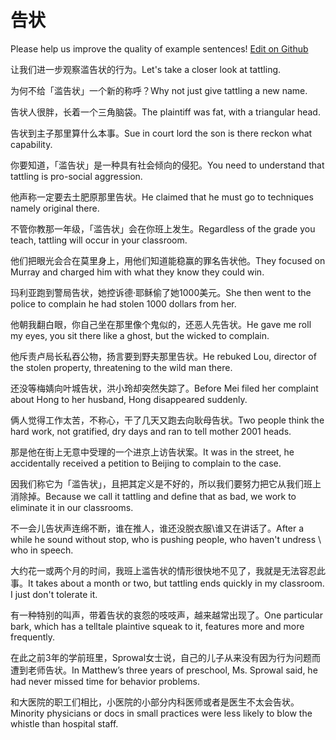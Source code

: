 # 告状

Please help us improve the quality of example sentences! [Edit on Github](https://github.com/jiyushe/jiyu-example-sentence-source/blob/main/chinese/gaozhuang.md)

<p><span class="chinese">让我们进一步观察滥告状的行为。</span><span class="english">Let's take a closer look at tattling.</span></p>

<p><span class="chinese">为何不给「滥告状」一个新的称呼？</span><span class="english">Why not just give tattling a new name.</span></p>

<p><span class="chinese">告状人很胖，长着一个三角脑袋。</span><span class="english">The plaintiff was fat, with a triangular head.</span></p>

<p><span class="chinese">告状到主子那里算什么本事。</span><span class="english">Sue in court lord the son is there reckon what capability.</span></p>

<p><span class="chinese">你要知道，「滥告状」是一种具有社会倾向的侵犯。</span><span class="english">You need to understand that tattling is pro-social aggression.</span></p>

<p><span class="chinese">他声称一定要去土肥原那里告状。</span><span class="english">He claimed that he must go to techniques namely original there.</span></p>

<p><span class="chinese">不管你教那一年级，「滥告状」会在你班上发生。</span><span class="english">Regardless of the grade you teach, tattling will occur in your classroom.</span></p>

<p><span class="chinese">他们把眼光会合在莫里身上，用他们知道能稳赢的罪名告状他。</span><span class="english">They focused on Murray and charged him with what they know they could win.</span></p>

<p><span class="chinese">玛利亚跑到警局告状，她控诉德·耶稣偷了她1000美元。</span><span class="english">She then went to the police to complain he had stolen 1000 dollars from her.</span></p>

<p><span class="chinese">他朝我翻白眼，你自己坐在那里像个鬼似的，还恶人先告状。</span><span class="english">He gave me roll my eyes, you sit there like a ghost, but the wicked to complain.</span></p>

<p><span class="chinese">他斥责卢局长私吞公物，扬言要到野夫那里告状。</span><span class="english">He rebuked Lou, director of the stolen property, threatening to the wild man there.</span></p>

<p><span class="chinese">还没等梅婧向叶城告状，洪小玲却突然失踪了。</span><span class="english">Before Mei filed her complaint about Hong to her husband, Hong disappeared suddenly.</span></p>

<p><span class="chinese">俩人觉得工作太苦，不称心，干了几天又跑去向耿母告状。</span><span class="english">Two people think the hard work, not gratified, dry days and ran to tell mother 2001 heads.</span></p>

<p><span class="chinese">那是他在街上无意中受理的一个进京上访告状案。</span><span class="english">It was in the street, he accidentally received a petition to Beijing to complain to the case.</span></p>

<p><span class="chinese">因我们称它为「滥告状」，且把其定义是不好的，所以我们要努力把它从我们班上消除掉。</span><span class="english">Because we call it tattling and define that as bad, we work to eliminate it in our classrooms.</span></p>

<p><span class="chinese">不一会儿告状声连绵不断，谁在推人，谁还没脱衣服\谁又在讲话了。</span><span class="english">After a while he sound without stop, who is pushing people, who haven't undress \ who in speech.</span></p>

<p><span class="chinese">大约花一或两个月的时间，我班上滥告状的情形很快地不见了，我就是无法容忍此事。</span><span class="english">It takes about a month or two, but tattling ends quickly in my classroom. I just don't tolerate it.</span></p>

<p><span class="chinese">有一种特别的叫声，带着告状的哀怨的吱吱声，越来越常出现了。</span><span class="english">One particular bark, which has a telltale plaintive squeak to it, features more and more frequently.</span></p>

<p><span class="chinese">在此之前3年的学前班里，Sprowal女士说，自己的儿子从来没有因为行为问题而遭到老师告状。</span><span class="english">In Matthew’s three years of preschool, Ms. Sprowal said, he had never missed time for behavior problems.</span></p>

<p><span class="chinese">和大医院的职工们相比，小医院的小部分内科医师或者是医生不太会告状。</span><span class="english">Minority physicians or docs in small practices were less likely to blow the whistle than hospital staff.</span></p>

